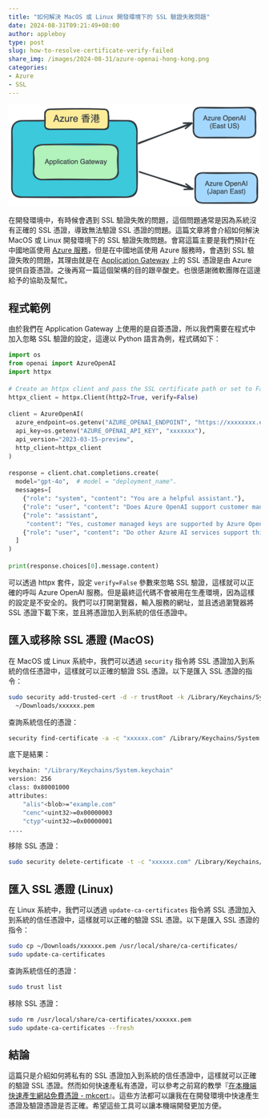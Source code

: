 ```yaml
---
title: "如何解決 MacOS 或 Linux 開發環境下的 SSL 驗證失敗問題"
date: 2024-08-31T09:21:49+08:00
author: appleboy
type: post
slug: how-to-resolve-certificate-verify-failed
share_img: /images/2024-08-31/azure-openai-hong-kong.png
categories:
- Azure
- SSL
---
```


![logo](/images/2024-08-31/azure-openai-hong-kong.png)

在開發環境中，有時候會遇到 SSL 驗證失敗的問題，這個問題通常是因為系統沒有正確的 SSL 憑證，導致無法驗證 SSL 憑證的問題。這篇文章將會介紹如何解決 MacOS 或 Linux 開發環境下的 SSL 驗證失敗問題。會寫這篇主要是我們預計在中國地區使用 [Azure 服務][1]，但是在中國地區使用 Azure 服務時，會遇到 SSL 驗證失敗的問題，其理由就是在 [Application Gateway][2] 上的 SSL 憑證是由 Azure 提供自簽憑證。之後再寫一篇這個架構的目的跟辛酸史。也很感謝微軟團隊在這邊給予的協助及幫忙。

[1]: https://azure.microsoft.com/
[2]: https://learn.microsoft.com/en-us/azure/application-gateway/overview

## 程式範例

由於我們在 Application Gateway 上使用的是自簽憑證，所以我們需要在程式中加入忽略 SSL 驗證的設定，這邊以 Python 語言為例，程式碼如下：

```python
import os
from openai import AzureOpenAI
import httpx

# Create an httpx client and pass the SSL certificate path or set to False
httpx_client = httpx.Client(http2=True, verify=False)

client = AzureOpenAI(
  azure_endpoint=os.getenv("AZURE_OPENAI_ENDPOINT", "https://xxxxxxxx.eastasia.cloudapp.azure.com"),
  api_key=os.getenv("AZURE_OPENAI_API_KEY", "xxxxxxx"),
  api_version="2023-03-15-preview",
  http_client=httpx_client
)

response = client.chat.completions.create(
  model="gpt-4o",  # model = "deployment_name".
  messages=[
    {"role": "system", "content": "You are a helpful assistant."},
    {"role": "user", "content": "Does Azure OpenAI support customer managed keys?"},
    {"role": "assistant",
     "content": "Yes, customer managed keys are supported by Azure OpenAI."},
    {"role": "user", "content": "Do other Azure AI services support this too?"}
  ]
)

print(response.choices[0].message.content)
```

可以透過 httpx 套件，設定 `verify=False` 參數來忽略 SSL 驗證，這樣就可以正確的呼叫 Azure OpenAI 服務。但是最終這代碼不會被用在生產環境，因為這樣的設定是不安全的。我們可以打開瀏覽器，輸入服務的網址，並且透過瀏覽器將 SSL 憑證下載下來，並且將憑證加入到系統的信任憑證中。

## 匯入或移除 SSL 憑證 (MacOS)

在 MacOS 或 Linux 系統中，我們可以透過 `security` 指令將 SSL 憑證加入到系統的信任憑證中，這樣就可以正確的驗證 SSL 憑證。以下是匯入 SSL 憑證的指令：

```bash
sudo security add-trusted-cert -d -r trustRoot -k /Library/Keychains/System.keychain \
  ~/Downloads/xxxxxx.pem
```

查詢系統信任的憑證：

```bash
security find-certificate -a -c "xxxxxx.com" /Library/Keychains/System.keychain
```

底下是結果：

```bash
keychain: "/Library/Keychains/System.keychain"
version: 256
class: 0x80001000 
attributes:
    "alis"<blob>="example.com"
    "cenc"<uint32>=0x00000003 
    "ctyp"<uint32>=0x00000001 
....
```

移除 SSL 憑證：

```bash
sudo security delete-certificate -t -c "xxxxxx.com" /Library/Keychains/System.keychain
```

## 匯入 SSL 憑證 (Linux)

在 Linux 系統中，我們可以透過 `update-ca-certificates` 指令將 SSL 憑證加入到系統的信任憑證中，這樣就可以正確的驗證 SSL 憑證。以下是匯入 SSL 憑證的指令：

```bash
sudo cp ~/Downloads/xxxxxx.pem /usr/local/share/ca-certificates/
sudo update-ca-certificates
```

查詢系統信任的憑證：

```bash
sudo trust list
```

移除 SSL 憑證：

```bash
sudo rm /usr/local/share/ca-certificates/xxxxxx.pem
sudo update-ca-certificates --fresh
```

## 結論

這篇只是介紹如何將私有的 SSL 憑證加入到系統的信任憑證中，這樣就可以正確的驗證 SSL 憑證。然而如何快速產私有憑證，可以參考之前寫的教學『[在本機端快速產生網站免費憑證 - mkcert][11]』。這些方法都可以讓我在在開發環境中快速產生憑證及驗證憑證是否正確。希望這些工具可以讓本機端開發更加方便。

[11]: https://blog.wu-boy.com/2018/07/mkcert-zero-config-tool-to-make-locally-trusted-development-certificates/
